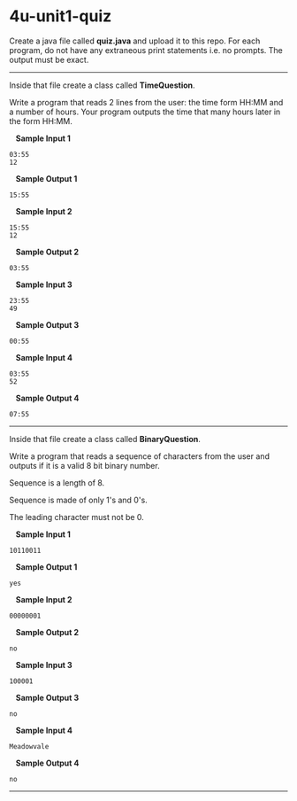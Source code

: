 # 4u-unit1-quiz

Create a java file called **quiz.java** and upload it to this repo. For each program, do not have any extraneous print statements i.e. no prompts. The output must be exact.

---
Inside that file create a class called **TimeQuestion**.

Write a program that reads 2 lines from the user: the time form HH:MM and a number of hours. 
Your program outputs the time that many hours later in the form HH:MM.

&nbsp;&nbsp; **Sample Input 1**

    03:55
    12

&nbsp;&nbsp; **Sample Output 1**

    15:55

&nbsp;&nbsp; **Sample Input 2**

    15:55
    12

&nbsp;&nbsp; **Sample Output 2**

    03:55
    
&nbsp;&nbsp; **Sample Input 3**

    23:55
    49

&nbsp;&nbsp; **Sample Output 3**

    00:55

&nbsp;&nbsp; **Sample Input 4**

    03:55
    52

&nbsp;&nbsp; **Sample Output 4**

    07:55

---

Inside that file create a class called **BinaryQuestion**.

Write a program that reads a sequence of characters from the user and outputs if it is a valid 8 bit binary number. 

Sequence is a length of 8.

Sequence is made of only 1's and 0's.

The leading character must not be 0.

&nbsp;&nbsp; **Sample Input 1**

    10110011

&nbsp;&nbsp; **Sample Output 1**

    yes

&nbsp;&nbsp; **Sample Input 2**

    00000001

&nbsp;&nbsp; **Sample Output 2**

    no
    
&nbsp;&nbsp; **Sample Input 3**

    100001

&nbsp;&nbsp; **Sample Output 3**

    no

&nbsp;&nbsp; **Sample Input 4**

    Meadowvale

&nbsp;&nbsp; **Sample Output 4**

    no
    
---

